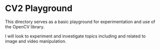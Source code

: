 # CV2 Playground

This directory serves as a basic playground for experimentation and use of the OpenCV library.

I will look to experiment and investigate topics including and related to image and video manipulation.